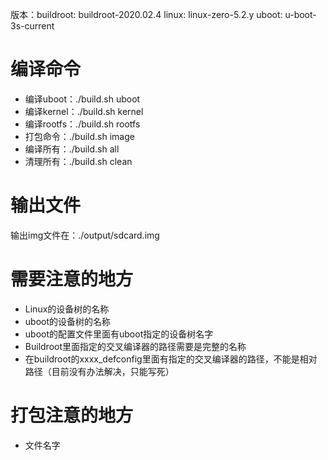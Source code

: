 版本：buildroot: buildroot-2020.02.4
linux: linux-zero-5.2.y
uboot: u-boot-3s-current

# 编译命令
- 编译uboot：./build.sh uboot
- 编译kernel：./build.sh kernel
- 编译rootfs：./build.sh rootfs
- 打包命令：./build.sh image
- 编译所有：./build.sh all
- 清理所有：./build.sh clean

# 输出文件
输出img文件在：./output/sdcard.img


# 需要注意的地方
- Linux的设备树的名称
- uboot的设备树的名称
- uboot的配置文件里面有uboot指定的设备树名字
- Buildroot里面指定的交叉编译器的路径需要是完整的名称
 - 在buildroot的xxxx_defconfig里面有指定的交叉编译器的路径，不能是相对路径（目前没有办法解决，只能写死）
 
 
# 打包注意的地方
- 文件名字
